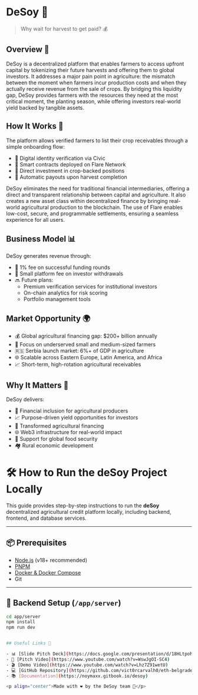 # DeSoy 🌱 

> Why wait for harvest to get paid? 💰

## Overview 🎯

DeSoy is a decentralized platform that enables farmers to access upfront capital by tokenizing their future harvests and offering them to global investors. It addresses a major pain point in agriculture: the mismatch between the moment when farmers incur production costs and when they actually receive revenue from the sale of crops. By bridging this liquidity gap, DeSoy provides farmers with the resources they need at the most critical moment, the planting season, while offering investors real-world yield backed by tangible assets.

## How It Works 🔄

The platform allows verified farmers to list their crop receivables through a simple onboarding flow:
- 🔐 Digital identity verification via Civic
- 📜 Smart contracts deployed on Flare Network
- 💼 Direct investment in crop-backed positions
- 🤝 Automatic payouts upon harvest completion

DeSoy eliminates the need for traditional financial intermediaries, offering a direct and transparent relationship between capital and agriculture. It also creates a new asset class within decentralized finance by bringing real-world agricultural production to the blockchain. The use of Flare enables low-cost, secure, and programmable settlements, ensuring a seamless experience for all users.

## Business Model 📊

DeSoy generates revenue through:
- 💸 1% fee on successful funding rounds
- 🏦 Small platform fee on investor withdrawals
- 🔜 Future plans:
  - Premium verification services for institutional investors
  - On-chain analytics for risk scoring
  - Portfolio management tools

## Market Opportunity 🌍

- 💰 Global agricultural financing gap: $200+ billion annually
- 🌾 Focus on underserved small and medium-sized farmers
- 🇷🇸 Serbia launch market: 6%+ of GDP in agriculture
- 🌐 Scalable across Eastern Europe, Latin America, and Africa
- 📈 Short-term, high-rotation agricultural receivables

## Why It Matters 💫

DeSoy delivers:
- 🤝 Financial inclusion for agricultural producers
- 📈 Purpose-driven yield opportunities for investors
- 🔄 Transformed agricultural financing
- 🌐 Web3 infrastructure for real-world impact
- 🌾 Support for global food security
- 🏘️ Rural economic development

# 🛠️ How to Run the deSoy Project Locally

This guide provides step-by-step instructions to run the **deSoy** decentralized agricultural credit platform locally, including backend, frontend, and database services.

---

## 📦 Prerequisites

- [Node.js](https://nodejs.org/) (v18+ recommended)
- [PNPM](https://pnpm.io/installation)
- [Docker & Docker Compose](https://docs.docker.com/get-docker/)
- Git

---

## 🚀 Backend Setup (`/app/server`)

```bash
cd app/server
npm install
npm run dev


## Useful Links 🔗

- 📊 [Slide Pitch Deck](https://docs.google.com/presentation/d/18HLtpohvjNYOZbBf0H3wo16I6boa27CraDfYS4pZCtg/edit?usp=sharing)
- 🎥 [Pitch Video](https://www.youtube.com/watch?v=WswJgOI-SC4)
- 🎬 [Demo Video](https://www.youtube.com/watch?v=Lhz7Z91wetU)
- 💻 [GitHub Repository](https://github.com/vict0rcarvalh0/eth-belgrade-hackathon)
- 📚 [Documentation](https://noymaxx.gitbook.io/desoy)

<p align="center">Made with ❤️ by the DeSoy team 🚀</p>
